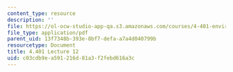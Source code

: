 ```yaml
---
content_type: resource
description: ''
file: https://ol-ocw-studio-app-qa.s3.amazonaws.com/courses/4-401-environmental-technologies-in-buildings-fall-2018/c03cdb9ea591216d81a3f2febd616a3c_MIT4_401F18_lec12.pdf
file_type: application/pdf
parent_uid: 13f7348b-393e-8bf7-defa-a7a4d040799b
resourcetype: Document
title: 4.401 Lecture 12
uid: c03cdb9e-a591-216d-81a3-f2febd616a3c
---
```

